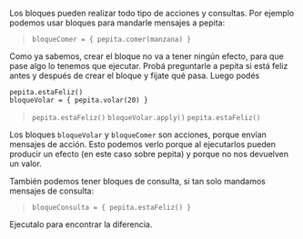 Los bloques pueden realizar todo tipo de acciones y consultas. Por ejemplo podemos usar bloques para mandarle mensajes a pepita:

> `bloqueComer = { pepita.comer(manzana) }`

Como ya sabemos, crear el bloque no va a tener ningún efecto, para que pase algo lo tenemos que ejecutar. Probá preguntarle a pepita si está feliz antes y después de crear el bloque y fijate qué pasa. Luego podés

```
pepita.estaFeliz()
bloqueVolar = { pepita.volar(20) }
```

> `pepita.estaFeliz()`
> `bloqueVolar.apply()`
> `pepita.estaFeliz()`

Los bloques `bloqueVolar` y `bloqueComer` son acciones, porque envían mensajes de acción. Esto podemos verlo porque al ejecutarlos pueden producir un efecto (en este caso sobre pepita) y porque no nos devuelven un valor.

También podemos tener bloques de consulta, si tan solo mandamos mensajes de consulta:

> `bloqueConsulta = { pepita.estaFeliz() }`

Ejecutalo para encontrar la diferencia.

